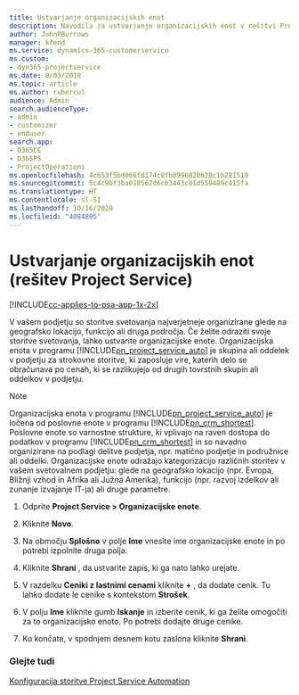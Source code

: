 ```yaml
---
title: Ustvarjanje organizacijskih enot
description: Navodila za ustvarjanje organizacijskih enot v rešitvi Project Service
author: JohnPBurrows
manager: kfend
ms.service: dynamics-365-customerservice
ms.custom:
- dyn365-projectservice
ms.date: 8/03/2018
ms.topic: article
ms.author: ruhercul
audience: Admin
search.audienceType:
- admin
- customizer
- enduser
search.app:
- D365CE
- D365PS
- ProjectOperations
ms.openlocfilehash: 4c653f5bd066fd174c8fb0996820628c1b281519
ms.sourcegitcommit: 5c4c9bf3ba018562d6cb3443c01d550489c415fa
ms.translationtype: HT
ms.contentlocale: sl-SI
ms.lasthandoff: 10/16/2020
ms.locfileid: "4084805"
---
```

# <a name="create-organizational-units-project-service"></a>Ustvarjanje organizacijskih enot (rešitev Project Service)

[!INCLUDE[cc-applies-to-psa-app-1x-2x](../includes/cc-applies-to-psa-app-1x-2x.md)]

V vašem podjetju so storitve svetovanja najverjetneje organizirane glede na geografsko lokacijo, funkcijo ali druga področja. Če želite odraziti svoje storitve svetovanja, lahko ustvarite organizacijske enote. Organizacijska enota v programu [!INCLUDE[pn_project_service_auto](../includes/pn-project-service-auto.md)] je skupina ali oddelek v podjetju za strokovne storitve, ki zaposluje vire, katerih delo se obračunava po cenah, ki se razlikujejo od drugih tovrstnih skupin ali oddelkov v podjetju.  
  
> [!NOTE]
>  Organizacijska enota v programu [!INCLUDE[pn_project_service_auto](../includes/pn-project-service-auto.md)] je ločena od poslovne enote v programu [!INCLUDE[pn_crm_shortest](../includes/pn-crm-shortest.md)]. Poslovne enote so varnostne strukture, ki vplivajo na raven dostopa do podatkov v programu [!INCLUDE[pn_crm_shortest](../includes/pn-crm-shortest.md)] in so navadno organizirane na podlagi delitve podjetja, npr. matično podjetje in podružnice ali oddelki. Organizacijske enote odražajo kategorizacijo različnih storitev v vašem svetovalnem podjetju: glede na geografsko lokacijo (npr. Evropa, Bližnji vzhod in Afrika ali Južna Amerika), funkcijo (npr. razvoj izdelkov ali zunanje izvajanje IT-ja) ali druge parametre.  
  
1.  Odprite **Project Service > Organizacijske enote**.  
  
2.  Kliknite **Novo**.  
  
3.  Na območju **Splošno** v polje **Ime** vnesite ime organizacijske enote in po potrebi izpolnite druga polja.  
  
4.  Kliknite **Shrani** , da ustvarite zapis, ki ga nato lahko urejate.  
  
5.  V razdelku **Ceniki z lastnimi cenami** kliknite **+** , da dodate cenik. Tu lahko dodate le cenike s kontekstom **Strošek**.  
  
6.  V polju **Ime** kliknite gumb **Iskanje** in izberite cenik, ki ga želite omogočiti za to organizacijsko enoto. Po potrebi dodajte druge cenike.  
  
7.  Ko končate, v spodnjem desnem kotu zaslona kliknite **Shrani**.  
  
### <a name="see-also"></a>Glejte tudi  
 [Konfiguracija storitve Project Service Automation](../psa/configure.md)

